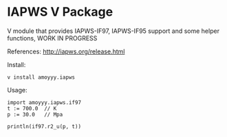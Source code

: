 # IAPWS V Package

V module that provides IAPWS-IF97, IAPWS-IF95 support and some helper functions, WORK IN PROGRESS

References: http://iapws.org/release.html

Install:
        
	v install amoyyy.iapws

Usage:
	
	import amoyyy.iapws.if97
	t := 700.0	// K
	p := 30.0	// Mpa
	
	println(if97.r2_u(p, t))

